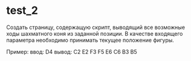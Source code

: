 # test_2
Создать страницу, содержащую скрипт, выводящий все возможные ходы шахматного коня из заданной позиции. 
В качестве входящего параметра необходимо принимать текущее положение фигуры. 


Пример:
	ввод: D4
	вывод: C2 E2 F3 F5 E6 C6 B3 B5
